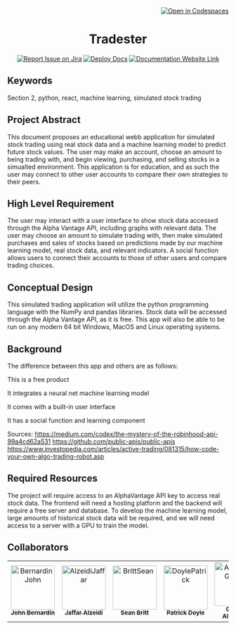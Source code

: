 


<div align="right">

[![Open in Codespaces](https://github.com/codespaces/badge.svg)](https://classroom.github.com/open-in-codespaces?assignment_repo_id=10118280)

</div>

<div align="center">

# Tradester
[![Report Issue on Jira](https://img.shields.io/badge/Report%20Issues-Jira-0052CC?style=flat&logo=jira-software)](https://temple-cis-projects-in-cs.atlassian.net/jira/software/c/projects/DT/issues)
[![Deploy Docs](https://github.com/ApplebaumIan/tu-cis-4398-docs-template/actions/workflows/deploy.yml/badge.svg)](https://github.com/ApplebaumIan/tu-cis-4398-docs-template/actions/workflows/deploy.yml)
[![Documentation Website Link](https://img.shields.io/badge/-Documentation%20Website-brightgreen)](https://applebaumian.github.io/tu-cis-4398-docs-template/)

</div>


## Keywords

Section 2, python, react, machine learning, simulated stock trading

## Project Abstract

This document proposes an educational webb application for simulated stock trading using real stock data and a machine learning model to predict future stock values. The user may make an account, choose an amount to being trading with, and begin viewing, purchasing, and selling stocks in a simualted environment. This application is for education, and as such the user may connect to other user accounts to compare their own strategies to their peers.

## High Level Requirement

The user may interact with a user interface to show stock data accessed through the Alpha Vantage API, including graphs with relevant data. The user may choose an amount to simulate trading with, then make simulated purchases and sales of stocks based on predictions made by our machine learning model, real stock data, and relevant indicators. A social function allows users to connect their accounts to those of other users and compare trading choices.  

## Conceptual Design

This simulated trading application will utilize the python programming language with the NumPy and pandas libraries. Stock data will be accessed through the Alpha Vantage API, as it is free. This app will also be able to be run on any modern 64 bit Windows, MacOS and Linux operating systems.

## Background

The difference between this app and others are as follows:  

This is a free product  

It integrates a neural net machine learning model  

It comes with a built-in user interface  

It has a social function and learning component

Sources:
https://medium.com/codex/the-mystery-of-the-robinhood-api-99a4cd62a531
https://github.com/public-apis/public-apis
https://www.investopedia.com/articles/active-trading/081315/how-code-your-own-algo-trading-robot.asp

## Required Resources

The project will require access to an AlphaVantage API key to access real stock data.  The frontend will need a hosting platform and the backend will require a free server and database.  To develop the machine learning model, large amounts of historical stock data will be required, and we will need access to a server with a GPU to train the model.  

## Collaborators

[//]: # ( readme: collaborators -start )
<table>
<tr>
    <td align="center">
        <a href="https://github.com/jbbernardin">
            <img src="https://avatars.githubusercontent.com/u/62387765?v=4" width="100;" alt="BernardinJohn"/>
            <br />
            <sub><b>John Bernardin</b></sub>
        </a>
    </td>
        <td align="center">
        <a href="https://github.com/jalzeidi">
            <img src="https://avatars.githubusercontent.com/u/84288872?v=4" width="100;" alt="AlzeidiJaffar"/>
            <br />
            <sub><b>Jaffar Alzeidi</b></sub>
        </a>
    </td>
        <td align="center">
        <a href="https://github.com/seanbritt">
            <img src="https://avatars.githubusercontent.com/u/70382208?v=4" width="100;" alt="BrittSean"/>
            <br />
            <sub><b>Sean Britt</b></sub>
        </a>
    </td>
        <td align="center">
        <a href="https://github.com/patriickdoyle">
            <img src="https://avatars.githubusercontent.com/u/73042164?v=4" width="100;" alt="DoylePatrick"/>
            <br />
            <sub><b>Patrick Doyle</b></sub>
        </a>
    </td>
        <td align="center">
        <a href="https://github.com/guthriealbertson">
            <img src="https://avatars.githubusercontent.com/u/89537502?v=4" width="100;" alt="AlbertsonGuthrie"/>
            <br />
            <sub><b>Guthrie Albertson</b></sub>
        </a>
    </td>
        <td align="center">
        <a href="https://github.com/tuf99746">
            <img src="https://avatars.githubusercontent.com/u/97983404?v=4" width="100;" alt="BonanniNick"/>
            <br />
            <sub><b>Nick Bonanni</b></sub>
        </a>
    </td>
        <td align="center">
        <a href="https://github.com/safowler77">
            <img src="https://avatars.githubusercontent.com/u/70285047?v=4" width="100;" alt="FowlerShawn"/>
            <br />
            <sub><b>Shawn Fowler</b></sub>
        </a>
    </td>
    <td align="center">
        <a href="https://github.com/OwenKing2">
            <img src="https://avatars.githubusercontent.com/u/77747886?v=4" width="100;" alt="KingOwen"/>
            <br />
            <sub><b>Owen King</b></sub>
        </a>
    </td>
</tr>

</table>

[//]: # ( readme: collaborators -end )

